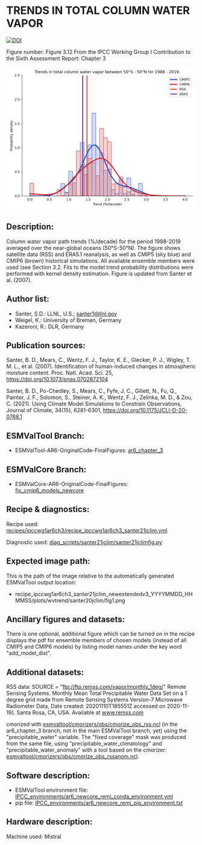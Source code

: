 TRENDS IN TOTAL COLUMN WATER VAPOR
==================================
[![DOI](https://zenodo.org/badge/DOI/10.5281/zenodo.6778029.svg)](https://doi.org/10.5281/zenodo.6778029)

Figure number: Figure 3.12
From the IPCC Working Group I Contribution to the Sixth Assessment Report: Chapter 3

![Figure 3.12](ar6_wg1_chap3_figure3_12_water_vapor_trends.png?raw=true)


Description:
------------
Column water vapor path trends (%/decade) for the period 1988-2019 averaged over 
the near-global oceans (50°S-50°N). The figure shows satellite data (RSS) and 
ERA5.1 reanalysis, as well as CMIP5 (sky blue) and CMIP6 (brown) historical 
simulations. All available ensemble members were used (see Section 3.2. Fits to 
the model trend probability distributions were performed with kernel density 
estimation. Figure is updated from Santer et al. (2007). 


Author list:
------------
- Santer, S.D.: LLNL, U.S.; santer1@llnl.gov
- Weigel, K.: University of Bremen, Germany
- Kazeroni, R.: DLR, Germany


Publication sources:
--------------------
Santer, B. D., Mears, C., Wentz, F. J., Taylor, K. E., Glecker, P. J., Wigley, 
T. M. L., et al. (2007). Identification of human-induced changes in atmospheric 
moisture content. Proc. Natl. Acad. Sci. 25, https://doi.org/10.1073/pnas.0702872104

Santer, B. D., Po-Chedley, S., Mears, C., Fyfe, J. C., Gillett, N., Fu, Q., 
Painter, J. F., Solomon, S., Steiner, A. K., Wentz, F. J., Zelinka, M. D., & 
Zou, C. (2021). Using Climate Model Simulations to Constrain Observations, 
Journal of Climate, 34(15), 6281-6301, https://doi.org/10.1175/JCLI-D-20-0768.1


ESMValTool Branch:
------------------
- ESMValTool-AR6-OriginalCode-FinalFigures: [ar6_chapter_3](https://github.com/ipcc-wgi/ESMValTool-AR6-OriginalCode-FinalFigures/tree/ar6_chapter_3)


ESMValCore Branch:
------------------
- ESMValCore-AR6-OriginalCode-FinalFigures: [fix_cmip6_models_newcore](https://github.com/ipcc-wgi/ESMValCore-AR6-OriginalCode-FinalFigures/tree/fix_cmip6_models_newcore)


Recipe & diagnostics:
---------------------
Recipe used: [recipes/ipccwg1ar6ch3/recipe_ipccwg1ar6ch3_santer21jclim.yml](https://github.com/ipcc-wgi/ESMValTool-AR6-OriginalCode-FinalFigures/blob/ar6_chapter_3/esmvaltool/recipes/ipccwg1ar6ch3/recipe_ipccwg1ar6ch3_santer21jclim.yml)

Diagnostic used: [diag_scripts/santer21jclim/santer21jclimfig.py](https://github.com/ipcc-wgi/ESMValTool-AR6-OriginalCode-FinalFigures/blob/ar6_chapter_3/esmvaltool/diag_scripts/santer21jclim/santer21jclimfig.py)


Expected image path:
--------------------
This is the path of the image relative to the automatically generated ESMValTool output location:
- recipe_ipccwg1ar6ch3_santer21jclim_newextendedv3_YYYYMMDD_HHMMSS/plots/wvtrend/santer20jclim/fig1.png


Ancillary figures and datasets:
-------------------------------
There is one optional, additional figure which can be turned on in the recipe 
displays the pdf for ensemble members of chosen models (instead of all CMIP5 and 
CMIP6 models) by listing model names under the key word "add_model_dist".


Additional datasets:
--------------------
RSS data:
SOURCE = "ftp://ftp.remss.com/vapor/monthly_1deg/"
Remote Sensing Systems.
Monthly Mean Total Precipitable Water Data Set
on a 1 degree grid made from Remote Sensing
Systems Version-7 Microwave Radiometer Data,
Date created: 20201110T185551Z
accessed on 2020-11-19]. Santa Rosa, CA, USA.
Available at www.remss.com

cmorized with [esmvaltool/cmorizers/obs/cmorize_obs_rss.ncl](https://github.com/ipcc-wgi/ESMValTool-AR6-OriginalCode-FinalFigures/blob/ar6_chapter_3/esmvaltool/cmorizers/obs/cmorize_obs_rss.ncl) (in the ar6_chapter_3
branch, not in the main ESMValTool branch, yet) using the "precipitable_water" 
variable. The "fixed coverage" mask was produced from the same file, using 
"precipitable_water_climatology" and "precipitable_water_anomaly" with a tool 
based on the cmorizer: [esmvaltool/cmorizers/obs/cmorize_obs_rssanom.ncl](https://github.com/ipcc-wgi/ESMValTool-AR6-OriginalCode-FinalFigures/blob/ar6_chapter_3/esmvaltool/cmorizers/obs/cmorize_obs_rssanom.ncl).


Software description:
---------------------
- ESMValTool environment file: [IPCC_environments/ar6_newcore_remi_conda_environment.yml](https://github.com/ipcc-wgi/ESMValTool-AR6-OriginalCode-FinalFigures/blob/main/IPCC_environments/ar6_newcore_remi_conda_environment.yml)
- pip file: [IPCC_environments/ar6_newcore_remi_pip_environment.txt](https://github.com/ipcc-wgi/ESMValTool-AR6-OriginalCode-FinalFigures/blob/main/IPCC_environments/ar6_newcore_remi_pip_environment.txt)


Hardware description:
---------------------
Machine used: Mistral
